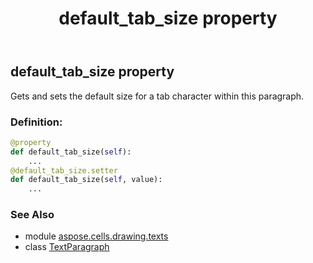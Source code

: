 ﻿---
title: default_tab_size property
second_title: Aspose.Cells for Python via .NET API References
description: 
type: docs
weight: 70
url: /aspose.cells.drawing.texts/textparagraph/default_tab_size/
is_root: false
---

## default_tab_size property


Gets and sets the default size for a tab character within this paragraph.
### Definition:
```python
@property
def default_tab_size(self):
    ...
@default_tab_size.setter
def default_tab_size(self, value):
    ...
```

### See Also
* module [aspose.cells.drawing.texts](../../)
* class [TextParagraph](/cells/python-net/aspose.cells.drawing.texts/textparagraph)
